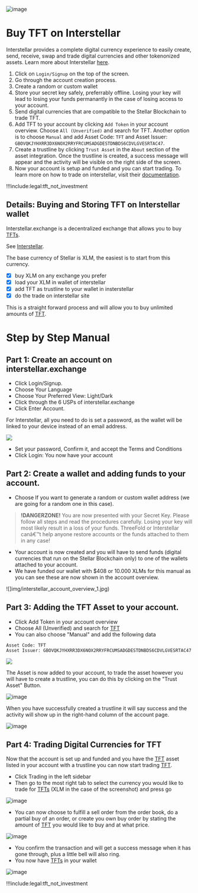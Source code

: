 ![image](img/interstellar_logo.jpg)

# Buy TFT on Interstellar  

Interstellar provides a complete digital currency experience to easily create, send, receive, swap and trade digital currencies and other tokenonized assets. Learn more about Interstellar [here](https://interstellar.exchange).

1. Click on `Login/Signup` on the top of the screen.
2. Go through the account creation process.
3. Create a random or custom wallet 
4. Store your secret key safely, preferrably offline. Losing your key will lead to losing your funds permanantly in the case of losing access to your account.
5. Send digital currencies that are compatible to the Stellar Blockchain to trade TFT.
6. Add TFT to your account by clicking `Add Token` in your account overview. Choose `All (Unverified)` and search for TFT. Another option is to choose `Manual` and add Asset Code: `TFT` and Asset Issuer: `GBOVQKJYHXRR3DX6NOX2RRYFRCUMSADGDESTDNBDS6CDVLGVESRTAC47`.
7. Create a trustline by clicking `Trust Asset` in the `About` section of the asset integration. Once the trustline is created, a success message will appear and the activity will be visible on the right side of the screen.
8. Now your account is setup and funded and you can start trading. To learn more on how to trade on interstellar, visit their [documentation](https://interstellar.exchange/docs/). 


!!!include:legal:tft_not_investment

## Details: Buying and Storing TFT on Interstellar wallet

Interstellar.exchange is a decentralized exchange that allows you to buy [TFTs](/tokens/threefold__threefold_token). 

See [Interstellar](https://interstellar.exchange ':ignore').

The base currency of Stellar is XLM, the easiest is to start from this currency.

- [X] buy XLM on any exchange you prefer
- [X] load your XLM in wallet of interstellar
- [X] add TFT as trustline to your wallet in insterstellar
- [X] do the trade on interstellar site

This is a straight forward process and will allow you to buy unlimited amounts of [TFT](/tokens/threefold__threefold_token).

# Step by Step Manual

## Part 1: Create an account on interstellar.exchange

- Click Login/Signup.
- Choose Your Language
- Choose Your Preferred View: Light/Dark
- Click through the 6 USPs of interstellar.exchange
- Click Enter Account.

For Interstellar, all you need to do is set a password, as the wallet will be linked to your device instead of an email address.

![](img/interstellar_enter_account.jpg)

- Set your password, Confirm it, and accept the Terms and Conditions
- Click Login: You now have your account

## Part 2: Create a wallet and adding funds to your account.

- Choose If you want to generate a random or custom wallet address (we are going for a random one in this case).
> **!DANGERZONE!** You are now presented with your Secret Key. Please follow all steps and read the procedures carefully.  Losing your key will most likely result in a loss of your funds. ThreeFold or Interstellar canâ€™t help anyone restore accounts or the funds attached to them in any case!

- Your account is now created and you will have to send funds (digital currencies that run on the Stellar Blockchain only) to one of the wallets attached to your account.
- We have funded our wallet with $408 or 10.000 XLMs for this manual as you can see these are now shown in the account overview.

![]img/interstellar_account_overview_1.jpg)

## Part 3: Adding the TFT Asset to your account.

- Click Add Token in your account overview
- Choose All (Unverified) and search for [TFT](/tokens/threefold__threefold_token)
- You can also choose "Manual" and add the following data 

```
Asset Code: TFT
Asset Issuer: GBOVQKJYHXRR3DX6NOX2RRYFRCUMSADGDESTDNBDS6CDVLGVESRTAC47
```

![](img/interstellar_add_asset.jpg)

The Asset is now added to your account, to trade the asset however you will have to create a trustline, you can do this by clicking on the "Trust Asset" Button.

![image](img/interstellar_trust_asset.jpg)

When you have successfully created a trustline it will say success and the activity will show up in the right-hand column of the account page.

![image](img/interstellar_account_overview_2.jpg)

## Part 4: Trading Digital Currencies for TFT

Now that the account is set up and funded and you have the [TFT](/tokens/threefold__threefold_token) asset listed in your account with a trustline you can now start trading [TFT](/tokens/threefold__threefold_token).

- Click Trading in the left sidebar
- Then go to the most right tab to select the currency you would like to trade for [TFTs](/tokens/threefold__threefold_token) (XLM in the case of the screenshot) and press go

![image](img/interstellar_trade_xlm_tft.jpg)

- You can now choose to fulfill a sell order from the order book, do a partial buy of an order,  or create you own buy order by stating the amount of [TFT](/tokens/threefold__threefold_token) you would like to buy and at what price. 

![image](img/interstellar_trade_1.jpg)

- You confirm the transaction and will get a success message when it has gone through, plus a little bell will also ring.
- You now have [TFTs](/tokens/threefold__threefold_token) in your wallet

![image](img/interstellar_account_overview_3.jpg)

!!!include:legal:tft_not_investment